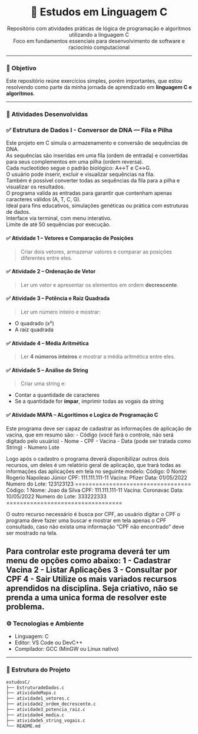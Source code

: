 <h1 align="center">📘 Estudos em Linguagem C</h1>

<p align="center">
  Repositório com atividades práticas de lógica de programação e algoritmos utilizando a linguagem C<br>
  Foco em fundamentos essenciais para desenvolvimento de software e raciocínio computacional
</p>

---

### 🎯 Objetivo

Este repositório reúne exercícios simples, porém importantes, que estou resolvendo como parte da minha jornada de aprendizado em **linguagem C e algoritmos**.

---

### 🧠 Atividades Desenvolvidas


### ✅ Estrutura de Dados I - Conversor de DNA — Fila e Pilha

Este projeto em C simula o armazenamento e conversão de sequências de DNA.  
As sequências são inseridas em uma fila (ordem de entrada) e convertidas para seus complementos em uma pilha (ordem reversa).  
Cada nucleotídeo segue o padrão biológico: A↔T e C↔G.  
O usuário pode inserir, excluir e visualizar sequências na fila.  
Também é possível converter todas as sequências da fila para a pilha e visualizar os resultados.  
O programa valida as entradas para garantir que contenham apenas caracteres válidos (A, T, C, G).  
Ideal para fins educativos, simulações genéticas ou prática com estruturas de dados.  
Interface via terminal, com menu interativo.  
Limite de até 50 sequências por execução.

#### ✅ Atividade 1 – Vetores e Comparação de Posições
> Criar dois vetores, armazenar valores e comparar as posições diferentes entre eles.

#### ✅ Atividade 2 – Ordenação de Vetor
> Ler um vetor e apresentar os elementos em ordem **decrescente**.

#### ✅ Atividade 3 – Potência e Raiz Quadrada
> Ler um número inteiro e mostrar:
- O quadrado (x²)
- A raiz quadrada

#### ✅ Atividade 4 – Média Aritmética
> Ler **4 números inteiros** e mostrar a média aritmética entre eles.

#### ✅ Atividade 5 – Análise de String
> Criar uma string e:
- Contar a quantidade de caracteres
- Se a quantidade for **ímpar**, imprimir todas as vogais da string

#### ✅ Atividade MAPA – ALgoritimos e Logica de Programação C
Este programa deve ser capaz de cadastrar as informações de aplicação de vacina, que em resumo são:
    - Código (você fará o controle, não será digitado pelo usuário)
    - Nome
    - CPF
    - Vacina
    - Data (pode ser tratada como String)
    - Numero Lote

Logo após o cadastro o programa deverá disponibilizar outros dois recursos, um deles é um relatório geral de aplicação, que trará todas as informações das aplicações em tela no seguinte modelo:
    Código: 0
    Nome: Rogerio Napoleao Júnior
    CPF: 111.111.111-11
    Vacina: Pfizer
    Data: 01/05/2022
    Numero do Lote: 123123123
    ==================================
    Código: 1
    Nome: Joao da Silva
    CPF: 111.111.111-11
    Vacina: Coronavac
    Data: 10/05/2022
    Numero do Lote: 333222333
    ==================================

O outro recurso necessário é busca por CPF, ao usuário digitar o CPF o programa deve fazer uma buscar e mostrar em tela apenas o CPF consultado, caso não exista uma informação “CPF não encontrado” deve ser mostrado na tela.

Para controlar este programa deverá ter um menu de opções como abaixo:
    1 - Cadastrar Vacina
    2 - Listar Aplicações
    3 - Consultar por CPF
    4 - Sair
Utilize os mais variados recursos aprendidos na disciplina. Seja criativo, não se prenda a uma unica forma de resolver este problema.
---

### ⚙️ Tecnologias e Ambiente

- Linguagem: C
- Editor: VS Code ou DevC++
- Compilador: GCC (MinGW ou Linux nativo)

---

### 📁 Estrutura do Projeto

```bash
estudosC/
├── EstruturadeDados.c
├── atividadeMapa.c
├── atividade1_vetores.c
├── atividade2_ordem_decrescente.c
├── atividade3_potencia_raiz.c
├── atividade4_media.c
├── atividade5_string_vogais.c
└── README.md
